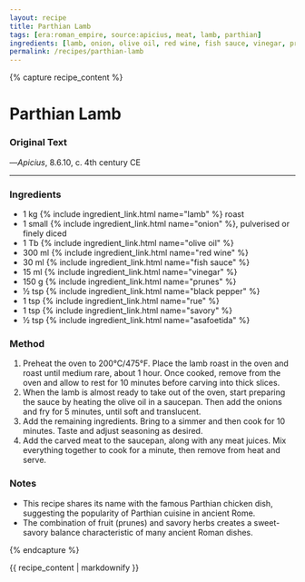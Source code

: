 ```yaml
---
layout: recipe
title: Parthian Lamb
tags: [era:roman_empire, source:apicius, meat, lamb, parthian]
ingredients: [lamb, onion, olive oil, red wine, fish sauce, vinegar, prunes, black pepper, rue, savory, asafoetida]
permalink: /recipes/parthian-lamb
---
```


{% capture recipe_content %}
# Parthian Lamb

### Original Text
<!-- TODO: Add original Latin text from Apicius 8.6.10 -->

<!-- TODO: Add English translation -->

—*Apicius*, 8.6.10, c. 4th century CE

___

<!-- TODO: Add description paragraph about Parthia and its culinary influences on Roman cuisine -->

### Ingredients
- 1 kg {% include ingredient_link.html name="lamb" %} roast
- 1 small {% include ingredient_link.html name="onion" %}, pulverised or finely diced
- 1 Tb {% include ingredient_link.html name="olive oil" %}
- 300 ml {% include ingredient_link.html name="red wine" %}
- 30 ml {% include ingredient_link.html name="fish sauce" %}
- 15 ml {% include ingredient_link.html name="vinegar" %}
- 150 g {% include ingredient_link.html name="prunes" %}
- ½ tsp {% include ingredient_link.html name="black pepper" %}
- 1 tsp {% include ingredient_link.html name="rue" %}
- 1 tsp {% include ingredient_link.html name="savory" %}
- ½ tsp {% include ingredient_link.html name="asafoetida" %}

### Method
1. Preheat the oven to 200°C/475°F. Place the lamb roast in the oven and roast until medium rare, about 1 hour. Once cooked, remove from the oven and allow to rest for 10 minutes before carving into thick slices.
2. When the lamb is almost ready to take out of the oven, start preparing the sauce by heating the olive oil in a saucepan. Then add the onions and fry for 5 minutes, until soft and translucent.
3. Add the remaining ingredients. Bring to a simmer and then cook for 10 minutes. Taste and adjust seasoning as desired.
4. Add the carved meat to the saucepan, along with any meat juices. Mix everything together to cook for a minute, then remove from heat and serve.

### Notes
- This recipe shares its name with the famous Parthian chicken dish, suggesting the popularity of Parthian cuisine in ancient Rome.
- The combination of fruit (prunes) and savory herbs creates a sweet-savory balance characteristic of many ancient Roman dishes.

{% endcapture %}

{{ recipe_content | markdownify }}